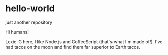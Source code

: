 # hello-world
just another repository

Hi humans!

Lexie-G here, I like Node.js and CoffeeScript (that's what I'm made of!).
I've had tacos on the moon and find them far superior to Earth tacos.
